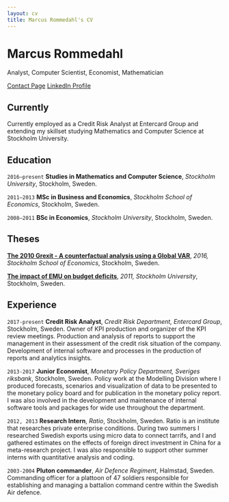 ```yaml
---
layout: cv
title: Marcus Rommedahl's CV
---
```

# Marcus Rommedahl
Analyst, Computer Scientist, Economist, Mathematician

<div id="webaddress">
  <a href="https://rommedahl.net/contact">Contact Page</a>
  <a href="https://www.linkedin.com/in/rommedahl/">LinkedIn Profile</a>
</div>

## Currently

Currently employed as a Credit Risk Analyst at Entercard Group and extending my skillset studying Mathematics and Computer Science at Stockholm University.

## Education

`2016–present`
**Studies in Mathematics and Computer Science**, *Stockholm University*, Stockholm, Sweden.

`2011–2013`
**MSc in Business and Economics**, *Stockholm School of Economics*, Stockholm, Sweden.

`2008–2011`
**BSc in Economics**, *Stockholm University*, Stockholm, Sweden.


## Theses

[**The 2010 Grexit - A counterfactual analysis using a Global VAR**](http://arc.hhs.se/download.aspx?MediumId=2831), *2016, Stockholm School of Economics*, Stockholm, Sweden.

[**The impact of EMU on budget deficits**](https://sourceforge.net/p/emumoralhazard/code/ci/master/tree/paper.pdf?format=raw), *2011, Stockholm University*, Stockholm, Sweden.

## Experience

`2017-present`
**Credit Risk Analyst**, *Credit Risk Department, Entercard Group*, Stockholm, Sweden.
Owner of KPI production and organizer of the KPI review meetings. 
Production and analysis of reports to support the management in their assessment of the credit risk situation of the company.
Development of internal software and processes in the production of reports and analytics insights.

`2013-2017`
**Junior Economist**, *Monetary Policy Department, Sveriges riksbank*, Stockholm, Sweden.
Policy work at the Modelling Division where I produced forecasts, scenarios and visualization of data to be presented to the monetary policy board and for publication in the monetary policy report.
I was also involved in the development and maintenance of internal software tools and packages for wide use throughout the department.

`2012, 2013`
**Research Intern**, *Ratio*, Stockholm, Sweden.
Ratio is an institute that researches private enterprise conditions.
During two summers I researched Swedish exports using micro data to connect tarrifs, and I and gathered estimates on the effects of foreign direct investment in China for a meta-research project.
I was also responsible to support other summer interns with quantitative analysis and coding.

`2003-2004`
**Pluton commander**, *Air Defence Regiment*, Halmstad, Sweden.
Commanding officer for a plattoon of 47 soldiers responsible for establishing and managing a battalion command centre within the Swedish Air defence.

<!-- ### Footer

Last updated: March 2021 -->


